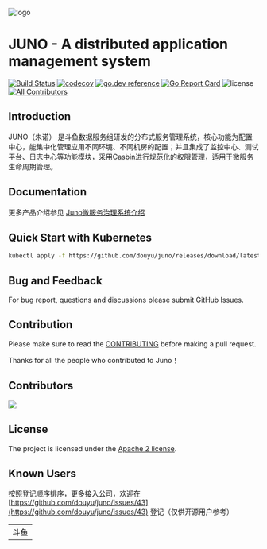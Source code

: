 ![logo](docs/logo.png)

# JUNO - A distributed application management system

[![Build Status](https://travis-ci.org/douyu/juno.svg?branch=master)](https://travis-ci.org/douyu/juno)
[![codecov](https://codecov.io/gh/douyu/juno/branch/master/graph/badge.svg)](https://codecov.io/gh/douyu/juno)
[![go.dev reference](https://img.shields.io/badge/go.dev-reference-007d9c?logo=go&logoColor=white&style=flat-square)](https://pkg.go.dev/github.com/douyu/juno?tab=doc)
[![Go Report Card](https://goreportcard.com/badge/github.com/douyu/juno)](https://goreportcard.com/report/github.com/douyu/juno)
![license](https://img.shields.io/badge/license-Apache--2.0-green.svg)<!-- ALL-CONTRIBUTORS-BADGE:START - Do not remove or modify this section -->
[![All Contributors](https://img.shields.io/badge/all_contributors-15-orange.svg?style=flat-square)](#contributors-)
<!-- ALL-CONTRIBUTORS-BADGE:END -->


## Introduction

JUNO（朱诺） 是斗鱼数据服务组研发的分布式服务管理系统，核心功能为配置中心，能集中化管理应用不同环境、不同机房的配置；并且集成了监控中心、测试平台、日志中心等功能模块，采用Casbin进行规范化的权限管理，适用于微服务生命周期管理。

## Documentation

更多产品介绍参见 [Juno微服务治理系统介绍](http://jupiter.douyu.com/juno)

## Quick Start with Kubernetes

```bash
kubectl apply -f https://github.com/douyu/juno/releases/download/latest/install.yml
```

## Bug and Feedback

For bug report, questions and discussions please submit GitHub Issues.

## Contribution

Please make sure to read the [CONTRIBUTING](CONTRIBUTING.md) before making a pull request.

Thanks for all the people who contributed to Juno！

## Contributors

<a href="https://github.com/douyu/juno/graphs/contributors">
  <img src="https://contrib.rocks/image?repo=douyu/juno" />
</a>

## License

The project is licensed under the [Apache 2 license](https://github.com/ctripcorp/apollo/blob/master/LICENSE).

## Known Users

按照登记顺序排序，更多接入公司，欢迎在[https://github.com/douyu/juno/issues/43](https://github.com/douyu/juno/issues/43) 登记（仅供开源用户参考）

<table>
<tr>
<td>斗鱼</td>
</tr>
</table>
